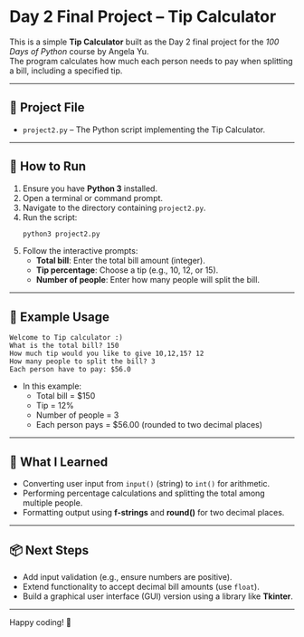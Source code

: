 # Day 2 Final Project – Tip Calculator

This is a simple **Tip Calculator** built as the Day 2 final project for the _100 Days of Python_ course by Angela Yu.  
The program calculates how much each person needs to pay when splitting a bill, including a specified tip.

---

## 📝 Project File

- `project2.py` – The Python script implementing the Tip Calculator.

---

## 🚀 How to Run

1. Ensure you have **Python 3** installed.
2. Open a terminal or command prompt.
3. Navigate to the directory containing `project2.py`.
4. Run the script:
   ```bash
   python3 project2.py
   ```
5. Follow the interactive prompts:
   - **Total bill**: Enter the total bill amount (integer).
   - **Tip percentage**: Choose a tip (e.g., 10, 12, or 15).
   - **Number of people**: Enter how many people will split the bill.

---

## 🔧 Example Usage

```
Welcome to Tip calculator :)
What is the total bill? 150
How much tip would you like to give 10,12,15? 12
How many people to split the bill? 3
Each person have to pay: $56.0
```

- In this example:
  - Total bill = $150
  - Tip = 12%
  - Number of people = 3
  - Each person pays = $56.00 (rounded to two decimal places)

---

## 🎯 What I Learned

- Converting user input from `input()` (string) to `int()` for arithmetic.
- Performing percentage calculations and splitting the total among multiple people.
- Formatting output using **f-strings** and **round()** for two decimal places.

---

## 📦 Next Steps

- Add input validation (e.g., ensure numbers are positive).
- Extend functionality to accept decimal bill amounts (use `float`).
- Build a graphical user interface (GUI) version using a library like **Tkinter**.

---

Happy coding! 🐍